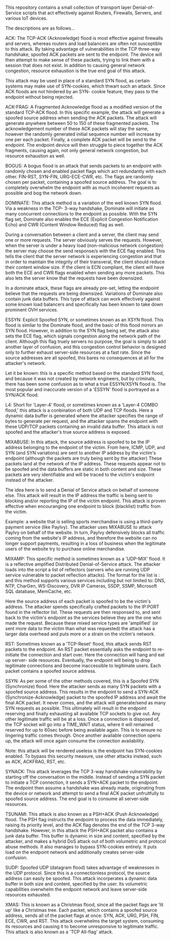 This repository contains a small collection of transport layer Denial-of-Service scripts
that act effectively against Routers, Firewalls, Servers, and various IoT devices.

The descriptions are as follows...

ACK:
  The TCP-ACK (Acknowledge) flood is most effective against firewalls and servers, whereas
  routers and load balancers are often not susceptible to this attack. By taking advantage
  of vulnerabilities in the TCP three-way handshake, spoofed ACK packets are sent to the
  endpoint. The device will then attempt to make sense of these packets, trying to link them
  with a session that does not exist. In addition to causing general network congestion, 
  resource exhaustion is the true end goal of this attack. 

  This attack may be used in place of a standard SYN flood, as certain systems may make use
  of SYN-cookies, which thwart such an attack. Since ACK floods are not hindered by an SYN-
  cookie feature, they pass to the endpoint without being rejected.

ACK-FRAG:
  A Fragmented Acknowledge flood as a modified version of the standard TCP-ACK flood. In
  this specific example, the attack will generate a spoofed source address when sending the
  ACK packets. The attack will generate anywhere between 50 to 150 of these fragmented packets.
  The acknowledgement number of these ACK packets will stay the same, however the randomly
  generated initial sequence number will increase by one per each packet. Finally, a complete
  ACK packet will be send to the endpoint. The endpoint device will then struggle to piece
  together the ACK fragments, causing again, not only general network congestion, but
  resource exhaustion as well.

BOGUS:
  A bogus flood is an attack that sends packets to an endpoint with randomly chosen and enabled
  packet flags which act redundantly with each other. FIN-RST, SYN-FIN, URG-ECE-CWR, etc. The
  flags are randomly chosen per packet, containing a spoofed source address. The goal is to
  completely overwhelm the endpoint with as much incoherent requests as possible and bog the
  network down.

DOMINATE:
  This attack method is a variation of the well known SYN flood. Via a weakness in the TCP-
  3-way handshake, Dominate will initiate as many concurrent connections to the endpoint as
  possible. With the SYN flag set, Dominate also enables the ECE (Explicit Congestion Notification 
  Echo) and CWR (Content Window Reduced) flag as well.

  During a conversation between a client and a server, the client may send one or more requests.
  The server obviously serves the requests. However, when the server is under a heavy load
  (non-malicious network congestion) the server may choose the send response/s with the ECE
  flag enabled. This tells the client that the server network is experiencing congestion
  and that in order to maintain the integrity of their transveral, the client should
  reduce their content window size. If the client is ECN compliant, the client will have
  both the ECE and CWR flags enabled when sending any more packets. This also lets the server
  know that the requests have been downsized.

  In a dominate attack, these flags are already pre-set, letting the endpoint believe that
  the requests are being downsized. Variations of Dominate also contain junk data buffers.
  This type of attack can work effectively against some known load balancers and specifically
  has been known to take down prominent OVH services.

ESSYN:
  Explicit Spoofed SYN, or sometimes known as an XSYN flood. This flood is similar to the
  Dominate flood, and the basic of this flood mirrors an SYN flood. However, in addition
  to the SYN flag being set, the attack also sets the ECE flag, which signals congestion
  along the network path of the client. Although this flag truely servers no purpose, the
  goal is simply to add another layer of confusion, and this congestion control behavior 
  is designed only to further exhaust server-side resources at a fast rate. Since the
  source addresses are all spoofed, this bares no consequences at all for the attacker's
  network.

  Let it be known: this is a specific method based on the standard SYN flood, and because
  it was not created by network engineers, but by criminals, there has been some confusion
  as to what a true ESSYN/XSYN flood is. The most popular and inaccurate version of
  a 'ESSYN' flood is portrayed as a SYN/ACK flood.

L4:
  Short for 'Layer-4' flood, or sometimes known as a 'Layer-4 COMBO flood,' this attack
  is a conbination of both UDP and TCP floods. Here a dynamic data buffer is generated
  where the attacker specifies the range of bytes to generate per request, and the
  attacker spams the endpoint with these UDP/TCP packets containing an invalid data
  buffer. This attack is not spoofed and the attacker's true source address is exposed.

MIXABUSE:
  In this attack, the source address is spoofed to be the IP address belonging to the
  endpoint of the victim. From here, ICMP, UDP, and SYN (and SYN variations) are sent
  to another IP address by the victim's endpoint (although the packets are truly
  being sent by the attacker) These packets land at the network of the IP address.
  These requests appear not to be spoofed and the data buffers are static in both
  content and size. These packets are very identifiable and will be traced to the
  victim's endpoint instead of the attacker.

  The idea here is to send a Denial of Service attack on behalf of someone else.
  This attack will result in the IP address the traffic is being sent to blocking
  and/or reporting the IP of the victim endpoint. This attack is proven effective
  when encouranging one endpoint to block (blacklist) traffic from the victim.
  
  Example: a website that is selling sports merchandise is using a third-party 
  payment service (like PayIvy). The attacker uses MIXABUSE to attack PayIvy on
  behalf of the website. In turn, PayIvy defensively blocks all traffic coming 
  from the website's IP address, and therefore the website can no longer support
  payments, resulting in a loss of business when the legitimate users of the website
  try to purchase online merchandise. 

MIXAMP:
  This specific method is sometimes known as a 'UDP-MIX' flood. It is a reflective
  amplified Distributed Denial-of-Service attack. The attacker loads into the script a
  list of reflectors (servers who are running UDP service vulnerable to packet reflection
  attacks). The format for the list is <ip>:<port> and this method supports various
  services including but not limited to: DNS, NTP, CharGen, WS-Discovery, DVR IP Cameras,
  SSDP, SSMP, Microsoft SQL database, MemCache, etc.

  Here the source address of each packet is spoofed to be the victim's address. The 
  attacker spends specifically crafted packets to the IP:PORT found in the reflector
  list. These requests are then responsed to, and sent back to the victim's endpoint as
  the services believe they are the one who made the request. Because these mixed service
  types are 'amplified' (or sent more data to the victim than what was requested) the
  attack has a larger data overhead and puts more or a strain on the victim's network.

RST: 
  Sometimes known as a 'TCP-Reset' flood, this attack sends RST packets to the
  endpoint. An RST packet essentially asks the endpoint to re-initiate the
  connection and start over. Here the connection will hang and eat up server-
  side resources. Eventually, the endpoint will being to drop legitimate connections
  and become inaccessible to legitimate users. Each packet contains a spoofed
  source address.

SSYN:
  As per some of the other methods covered, this is a Spoofed SYN (Synchronize) flood. Here the
  attacker sends as many SYN packets with a spoofed source address. This results in the endpoint
  to send a SYN-ACK (Synchronize-Acknowledge) packet to the spoofed IP address and await the
  final ACK packet. It never comes, and the attack will generate/send as many SYN requests as possible.
  This ultimately will result in the endpoint reserving and finally exhausting all available TCP sockets
  to give out. Any other legitimate traffic will be at a loss. Once a connection is disposed of, the
  TCP socket will go into a TIME_WAIT status, where it will remained reserved for up to 60sec before
  being available again. This is to ensure no lingering traffic comes through. Once another available
  connection opens up, the attack will once again consume the connection availability.

  Note: this attack will be rendered useless is the endpoint has SYN-cookies enabled. To bypass
  this security measure, use other attacks instead, such as ACK, ACKFRAG, RST, etc. 

SYNACK:
  This attack leverages the TCP 3-way handshake vulnerability by starting off the conversation in the
  middle. Instead of sending a SYN packet to initiate a TCP connection, it sends a SYN+ACK packet to
  the endpoint. The endpoint then assume a handshake was already made, originating from the device or
  network and attempt to send a final ACK packet unfruitfully to spoofed source address. The end goal
  is to consume all server-side resources.

TSUNAMI:
  This attack is also known as a PSH+ACK (Push Acknowledge) flood. The PSH flag instructs the endpoint
  to process the data immediately, raising its priority level, and the ACK flag denotes the end of the
  TCP 3-way handshake. However, in this attack the PSH+ACK packet also contains a junk data buffer. This
  buffer is dynamic in size and content, specified by the attacker, and makes a hybrid DoS attack out of
  both volumetric and protocol abuse methods. It also manages to bypass SYN-cookies entirely. It puts
  load on the endpoint network and additionally creates server-side confusion.

SUDP:
  Spoofed UDP (datagram flood) takes advantage of weaknesses in the UDP protocol. Since this is a connectionless
  protocol, the source address can easily be spoofed. This attack incorperates a dynamic data buffer in both
  size and content, specified by the user. Its volumetric capabilities overwhelm the endpoint network and leave
  server-side resources exhausted.

XMAS:
  This is known as a Christmas flood, since all the packet flags are 'lit up' like a Christmas tree. Each
  packet, which contains a spoofed source address, sends all of the packet flags at once: SYN, ACK, URG, PSH,
  FIN, ECE, CWR, and RST. This attack overwhelms the target system, consuming its resources and causing it to
  become unresponsive to legitimate traffic. This attack is also known as a 'TCP All-flag' attack.
